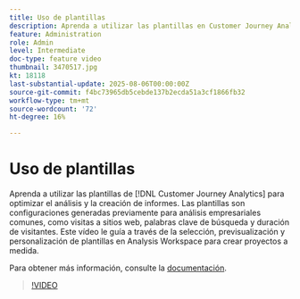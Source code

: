 ```yaml
---
title: Uso de plantillas
description: Aprenda a utilizar las plantillas en Customer Journey Analytics para optimizar el análisis y la creación de informes.
feature: Administration
role: Admin
level: Intermediate
doc-type: feature video
thumbnail: 3470517.jpg
kt: 18118
last-substantial-update: 2025-08-06T00:00:00Z
source-git-commit: f4bc73965db5cebde137b2ecda51a3cf1866fb32
workflow-type: tm+mt
source-wordcount: '72'
ht-degree: 16%

---
```


# Uso de plantillas

Aprenda a utilizar las plantillas de [!DNL Customer Journey Analytics] para optimizar el análisis y la creación de informes. Las plantillas son configuraciones generadas previamente para análisis empresariales comunes, como visitas a sitios web, palabras clave de búsqueda y duración de visitantes. Este vídeo le guía a través de la selección, previsualización y personalización de plantillas en Analysis Workspace para crear proyectos a medida.

Para obtener más información, consulte la [documentación](https://experienceleague.adobe.com/es/docs/analytics-platform/using/cja-workspace/templates/use-templates).

>[!VIDEO](https://video.tv.adobe.com/v/3470517/?learn=on)
